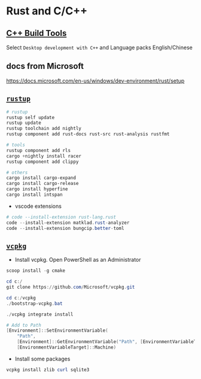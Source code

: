 # Rust and C/C++

## [C++ Build Tools](https://visualstudio.microsoft.com/visual-cpp-build-tools/)

Select `Desktop development with C++` and Language packs English/Chinese

## docs from Microsoft

https://docs.microsoft.com/en-us/windows/dev-environment/rust/setup

## [`rustup`](https://rustup.rs/)

```powershell
# rustup
rustup self update
rustup update
rustup toolchain add nightly
rustup component add rust-docs rust-src rust-analysis rustfmt

# tools
rustup component add rls
cargo +nightly install racer
rustup component add clippy

# others
cargo install cargo-expand
cargo install cargo-release
cargo install hyperfine
cargo install intspan

```

* vscode extensions

```powershell
# code --install-extension rust-lang.rust
code --install-extension matklad.rust-analyzer
code --install-extension bungcip.better-toml
```

## [`vcpkg`](https://github.com/microsoft/vcpkg)

* Install vcpkg. Open PowerShell as an Administrator

```powershell
scoop install -g cmake

cd c:/
git clone https://github.com/Microsoft/vcpkg.git

cd c:/vcpkg
./bootstrap-vcpkg.bat

./vcpkg integrate install

# Add to Path
[Environment]::SetEnvironmentVariable(
    "Path",
    [Environment]::GetEnvironmentVariable("Path", [EnvironmentVariableTarget]::Machine) + ";C:\vcpkg",
    [EnvironmentVariableTarget]::Machine)

```

* Install some packages

```powershell
vcpkg install zlib curl sqlite3

```
